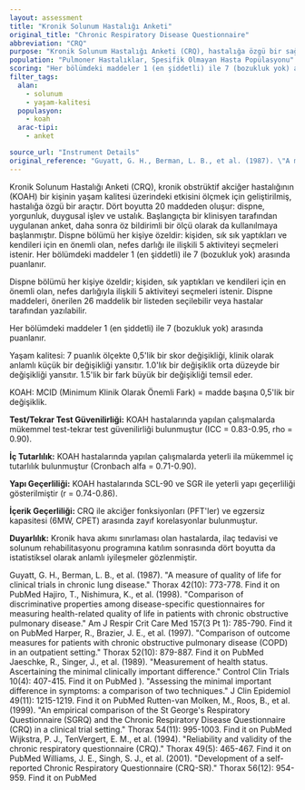 ```yaml
---
layout: assessment
title: "Kronik Solunum Hastalığı Anketi"
original_title: "Chronic Respiratory Disease Questionnaire"
abbreviation: "CRQ"
purpose: "Kronik Solunum Hastalığı Anketi (CRQ), hastalığa özgü bir sağlıkla ilgili yaşam kalitesi anketidir. Kronik Obstrüktif Akciğer Hastalığının (KOAH) bir kişinin yaşamı üzerindeki etkisini ölçmek için geliştirilmiştir."
population: "Pulmoner Hastalıklar, Spesifik Olmayan Hasta Popülasyonu"
scoring: "Her bölümdeki maddeler 1 (en şiddetli) ile 7 (bozukluk yok) arasında puanlanır."
filter_tags:
  alan:
    - solunum
    - yaşam-kalitesi
  populasyon:
    - koah
  arac-tipi:
    - anket

source_url: "Instrument Details"
original_reference: "Guyatt, G. H., Berman, L. B., et al. (1987). \"A measure of quality of life for clinical trials in chronic lung disease.\" Thorax 42(10): 773-778."
---
```





Kronik Solunum Hastalığı Anketi (CRQ), kronik obstrüktif akciğer hastalığının (KOAH) bir kişinin yaşam kalitesi üzerindeki etkisini ölçmek için geliştirilmiş, hastalığa özgü bir araçtır. Dört boyutta 20 maddeden oluşur: dispne, yorgunluk, duygusal işlev ve ustalık. Başlangıçta bir klinisyen tarafından uygulanan anket, daha sonra öz bildirimli bir ölçü olarak da kullanılmaya başlanmıştır. Dispne bölümü her kişiye özeldir: kişiden, sık sık yaptıkları ve kendileri için en önemli olan, nefes darlığı ile ilişkili 5 aktiviteyi seçmeleri istenir. Her bölümdeki maddeler 1 (en şiddetli) ile 7 (bozukluk yok) arasında puanlanır.


Dispne bölümü her kişiye özeldir; kişiden, sık yaptıkları ve kendileri için en önemli olan, nefes darlığıyla ilişkili 5 aktiviteyi seçmeleri istenir. Dispne maddeleri, önerilen 26 maddelik bir listeden seçilebilir veya hastalar tarafından yazılabilir.


Her bölümdeki maddeler 1 (en şiddetli) ile 7 (bozukluk yok) arasında puanlanır.


Yaşam kalitesi:
7 puanlık ölçekte 0,5'lik bir skor değişikliği, klinik olarak anlamlı küçük bir değişikliği yansıtır. 1.0'lık bir değişiklik orta düzeyde bir değişikliği yansıtır. 1.5'lik bir fark büyük bir değişikliği temsil eder.

KOAH:
MCID (Minimum Klinik Olarak Önemli Fark) = madde başına 0,5'lik bir değişiklik.


**Test/Tekrar Test Güvenilirliği:**
KOAH hastalarında yapılan çalışmalarda mükemmel test-tekrar test güvenilirliği bulunmuştur (ICC = 0.83-0.95, rho = 0.90).

**İç Tutarlılık:**
KOAH hastalarında yapılan çalışmalarda yeterli ila mükemmel iç tutarlılık bulunmuştur (Cronbach alfa = 0.71-0.90).

**Yapı Geçerliliği:**
KOAH hastalarında SCL-90 ve SGR ile yeterli yapı geçerliliği gösterilmiştir (r = 0.74-0.86).

**İçerik Geçerliliği:**
CRQ ile akciğer fonksiyonları (PFT'ler) ve egzersiz kapasitesi (6MW, CPET) arasında zayıf korelasyonlar bulunmuştur.

**Duyarlılık:**
Kronik hava akımı sınırlaması olan hastalarda, ilaç tedavisi ve solunum rehabilitasyonu programına katılım sonrasında dört boyutta da istatistiksel olarak anlamlı iyileşmeler gözlenmiştir.


Guyatt, G. H., Berman, L. B., et al. (1987). "A measure of quality of life for clinical trials in chronic lung disease." Thorax 42(10): 773-778.
Find it on PubMed
Hajiro, T., Nishimura, K., et al. (1998). "Comparison of discriminative properties among disease-specific questionnaires for measuring health-related quality of life in patients with chronic obstructive pulmonary disease." Am J Respir Crit Care Med 157(3 Pt 1): 785-790.
Find it on PubMed
Harper, R., Brazier, J. E., et al. (1997). "Comparison of outcome measures for patients with chronic obstructive pulmonary disease (COPD) in an outpatient setting." Thorax 52(10): 879-887.
Find it on PubMed
Jaeschke, R., Singer, J., et al. (1989). "Measurement of health status. Ascertaining the minimal clinically important difference." Control Clin Trials 10(4): 407-415.
Find it on PubMed
). "Assessing the minimal important difference in symptoms: a comparison of two techniques." J Clin Epidemiol 49(11): 1215-1219.
Find it on PubMed
Rutten-van Molken, M., Roos, B., et al. (1999). "An empirical comparison of the St George's Respiratory Questionnaire (SGRQ) and the Chronic Respiratory Disease Questionnaire (CRQ) in a clinical trial setting." Thorax 54(11): 995-1003.
Find it on PubMed
Wijkstra, P. J., TenVergert, E. M., et al. (1994). "Reliability and validity of the chronic respiratory questionnaire (CRQ)." Thorax 49(5): 465-467.
Find it on PubMed
Williams, J. E., Singh, S. J., et al. (2001). "Development of a self-reported Chronic Respiratory Questionnaire (CRQ-SR)." Thorax 56(12): 954-959.
Find it on PubMed

```